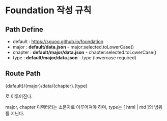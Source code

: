 # Foundation 작성 규칙

## Path Define

- default : https://sguoo.github.io/foundation
- major : **default/data.json** - major:selected.toLowerCase()
- chapter : **default/major/data.json** - chapter:selected.toLowerCase()
- type : **default/major/data.json** - type (lowercase required)

## Route Path

{dafault}/{major}/data/{chapter}.{type}

로 이루어진다.

major, chapter 디렉터리는 소문자로 이루어져야 하며, type는 [ html | md ]의 범위를 지닌다.
